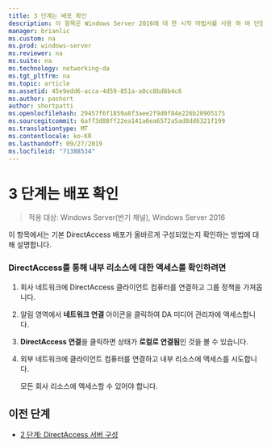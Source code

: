 ```yaml
---
title: 3 단계는 배포 확인
description: 이 항목은 Windows Server 2016에 대 한 시작 마법사를 사용 하 여 단일 DirectAccess 서버 배포 가이드의 일부입니다.
manager: brianlic
ms.custom: na
ms.prod: windows-server
ms.reviewer: na
ms.suite: na
ms.technology: networking-da
ms.tgt_pltfrm: na
ms.topic: article
ms.assetid: 45e9edd6-acca-4d59-851a-a0cc8bd8b4c6
ms.author: pashort
author: shortpatti
ms.openlocfilehash: 29457f6f1859a8f3aee2f9d0f84e226b20905175
ms.sourcegitcommit: 6aff3d88ff22ea141a6ea6572a5ad8dd6321f199
ms.translationtype: MT
ms.contentlocale: ko-KR
ms.lasthandoff: 09/27/2019
ms.locfileid: "71388534"
---
```

# <a name="step-3-verify-deployments"></a>3 단계는 배포 확인

>적용 대상: Windows Server(반기 채널), Windows Server 2016

이 항목에서는 기본 DirectAccess 배포가 올바르게 구성되었는지 확인하는 방법에 대해 설명합니다.  
  
### <a name="to-verify-access-to-internal-resources-through-directaccess"></a>DirectAccess를 통해 내부 리소스에 대한 액세스를 확인하려면  
  
1.  회사 네트워크에 DirectAccess 클라이언트 컴퓨터를 연결하고 그룹 정책을 가져옵니다.  
  
2.  알림 영역에서 **네트워크 연결** 아이콘을 클릭하여 DA 미디어 관리자에 액세스합니다.  
  
3.  **DirectAccess 연결**을 클릭하면 상태가 **로컬로 연결됨**인 것을 볼 수 있습니다.  
  
4.  외부 네트워크에 클라이언트 컴퓨터를 연결하고 내부 리소스에 액세스를 시도합니다.  
  
    모든 회사 리소스에 액세스할 수 있어야 합니다.  
  
## <a name="BKMK_Links"></a>이전 단계  
  
-   [2 단계: DirectAccess 서버 구성](da-basic-configure-s2-server.md)  
  


